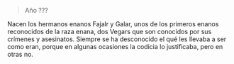 > Año ???

Nacen los hermanos enanos Fajalr y Galar, unos de los primeros enanos reconocidos de la raza enana, dos Vegars que son conocidos por sus crímenes y asesinatos. Siempre se ha desconocido el qué les llevaba a ser como eran, porque en algunas ocasiones la codicia lo justificaba, pero en otras no.